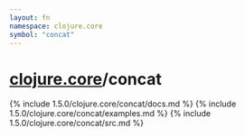 ```yaml
---
layout: fn
namespace: clojure.core
symbol: "concat"
---
```


# [clojure.core](../)/concat

{% include 1.5.0/clojure.core/concat/docs.md %}
{% include 1.5.0/clojure.core/concat/examples.md %}
{% include 1.5.0/clojure.core/concat/src.md %}


